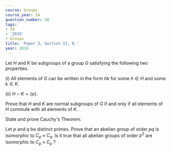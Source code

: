 ```yaml
---
course: Groups
course_year: IA
question_number: 20
tags:
- IA
- '2019'
- Groups
title: 'Paper 3, Section II, D '
year: 2019
---
```




Let $H$ and $K$ be subgroups of a group $G$ satisfying the following two properties.

(i) All elements of $G$ can be written in the form $h k$ for some $h \in H$ and some $k \in K$.

(ii) $H \cap K=\{e\}$.

Prove that $H$ and $K$ are normal subgroups of $G$ if and only if all elements of $H$ commute with all elements of $K$.

State and prove Cauchy's Theorem.

Let $p$ and $q$ be distinct primes. Prove that an abelian group of order $p q$ is isomorphic to $C_{p} \times C_{q}$. Is it true that all abelian groups of order $p^{2}$ are isomorphic to $C_{p} \times C_{p}$ ?